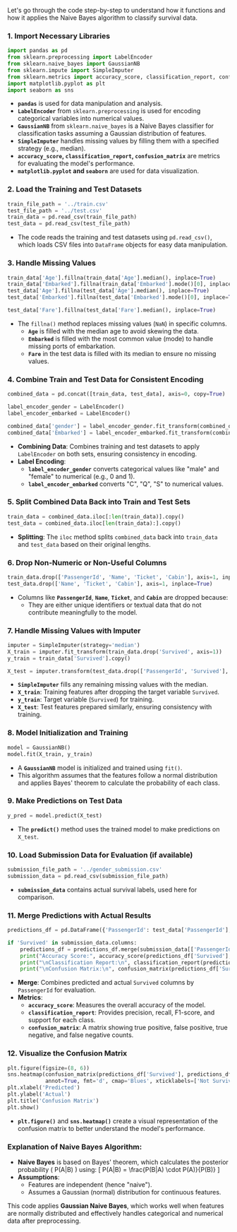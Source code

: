 Let's go through the code step-by-step to understand how it functions and how it applies the Naive Bayes algorithm to classify survival data.

### 1. **Import Necessary Libraries**
```python
import pandas as pd
from sklearn.preprocessing import LabelEncoder
from sklearn.naive_bayes import GaussianNB
from sklearn.impute import SimpleImputer
from sklearn.metrics import accuracy_score, classification_report, confusion_matrix
import matplotlib.pyplot as plt
import seaborn as sns
```
- **`pandas`** is used for data manipulation and analysis.
- **`LabelEncoder`** from `sklearn.preprocessing` is used for encoding categorical variables into numerical values.
- **`GaussianNB`** from `sklearn.naive_bayes` is a Naive Bayes classifier for classification tasks assuming a Gaussian distribution of features.
- **`SimpleImputer`** handles missing values by filling them with a specified strategy (e.g., median).
- **`accuracy_score`, `classification_report`, `confusion_matrix`** are metrics for evaluating the model's performance.
- **`matplotlib.pyplot` and `seaborn`** are used for data visualization.

### 2. **Load the Training and Test Datasets**
```python
train_file_path = '../train.csv'
test_file_path = '../test.csv'
train_data = pd.read_csv(train_file_path)
test_data = pd.read_csv(test_file_path)
```
- The code reads the training and test datasets using `pd.read_csv()`, which loads CSV files into `DataFrame` objects for easy data manipulation.

### 3. **Handle Missing Values**
```python
train_data['Age'].fillna(train_data['Age'].median(), inplace=True)
train_data['Embarked'].fillna(train_data['Embarked'].mode()[0], inplace=True)
test_data['Age'].fillna(test_data['Age'].median(), inplace=True)
test_data['Embarked'].fillna(test_data['Embarked'].mode()[0], inplace=True)

test_data['Fare'].fillna(test_data['Fare'].median(), inplace=True)
```
- The `fillna()` method replaces missing values (`NaN`) in specific columns.
  - **`Age`** is filled with the median age to avoid skewing the data.
  - **`Embarked`** is filled with the most common value (mode) to handle missing ports of embarkation.
  - **`Fare`** in the test data is filled with its median to ensure no missing values.

### 4. **Combine Train and Test Data for Consistent Encoding**
```python
combined_data = pd.concat([train_data, test_data], axis=0, copy=True)

label_encoder_gender = LabelEncoder()
label_encoder_embarked = LabelEncoder()

combined_data['gender'] = label_encoder_gender.fit_transform(combined_data['gender'])
combined_data['Embarked'] = label_encoder_embarked.fit_transform(combined_data['Embarked'])
```
- **Combining Data**: Combines training and test datasets to apply `LabelEncoder` on both sets, ensuring consistency in encoding.
- **Label Encoding**:
  - **`label_encoder_gender`** converts categorical values like "male" and "female" to numerical (e.g., 0 and 1).
  - **`label_encoder_embarked`** converts "C", "Q", "S" to numerical values.

### 5. **Split Combined Data Back into Train and Test Sets**
```python
train_data = combined_data.iloc[:len(train_data)].copy()
test_data = combined_data.iloc[len(train_data):].copy()
```
- **Splitting**: The `iloc` method splits `combined_data` back into `train_data` and `test_data` based on their original lengths.

### 6. **Drop Non-Numeric or Non-Useful Columns**
```python
train_data.drop(['PassengerId', 'Name', 'Ticket', 'Cabin'], axis=1, inplace=True)
test_data.drop(['Name', 'Ticket', 'Cabin'], axis=1, inplace=True)
```
- Columns like **`PassengerId`**, **`Name`**, **`Ticket`**, and **`Cabin`** are dropped because:
  - They are either unique identifiers or textual data that do not contribute meaningfully to the model.

### 7. **Handle Missing Values with Imputer**
```python
imputer = SimpleImputer(strategy='median')
X_train = imputer.fit_transform(train_data.drop('Survived', axis=1))
y_train = train_data['Survived'].copy()

X_test = imputer.transform(test_data.drop(['PassengerId', 'Survived'], axis=1, errors='ignore'))
```
- **`SimpleImputer`** fills any remaining missing values with the median.
- **`X_train`**: Training features after dropping the target variable `Survived`.
- **`y_train`**: Target variable (`Survived`) for training.
- **`X_test`**: Test features prepared similarly, ensuring consistency with training.

### 8. **Model Initialization and Training**
```python
model = GaussianNB()
model.fit(X_train, y_train)
```
- A **`GaussianNB`** model is initialized and trained using `fit()`.
- This algorithm assumes that the features follow a normal distribution and applies Bayes' theorem to calculate the probability of each class.

### 9. **Make Predictions on Test Data**
```python
y_pred = model.predict(X_test)
```
- The **`predict()`** method uses the trained model to make predictions on `X_test`.

### 10. **Load Submission Data for Evaluation (if available)**
```python
submission_file_path = '../gender_submission.csv'
submission_data = pd.read_csv(submission_file_path)
```
- **`submission_data`** contains actual survival labels, used here for comparison.

### 11. **Merge Predictions with Actual Results**
```python
predictions_df = pd.DataFrame({'PassengerId': test_data['PassengerId'], 'Predicted_Survived': y_pred})

if 'Survived' in submission_data.columns:
    predictions_df = predictions_df.merge(submission_data[['PassengerId', 'Survived']], on='PassengerId')
    print("Accuracy Score:", accuracy_score(predictions_df['Survived'], predictions_df['Predicted_Survived']))
    print("\nClassification Report:\n", classification_report(predictions_df['Survived'], predictions_df['Predicted_Survived']))
    print("\nConfusion Matrix:\n", confusion_matrix(predictions_df['Survived'], predictions_df['Predicted_Survived']))
```
- **Merge**: Combines predicted and actual `Survived` columns by `PassengerId` for evaluation.
- **Metrics**:
  - **`accuracy_score`**: Measures the overall accuracy of the model.
  - **`classification_report`**: Provides precision, recall, F1-score, and support for each class.
  - **`confusion_matrix`**: A matrix showing true positive, false positive, true negative, and false negative counts.

### 12. **Visualize the Confusion Matrix**
```python
plt.figure(figsize=(8, 6))
sns.heatmap(confusion_matrix(predictions_df['Survived'], predictions_df['Predicted_Survived']),
            annot=True, fmt='d', cmap='Blues', xticklabels=['Not Survived', 'Survived'], yticklabels=['Not Survived', 'Survived'])
plt.xlabel('Predicted')
plt.ylabel('Actual')
plt.title('Confusion Matrix')
plt.show()
```
- **`plt.figure()`** and **`sns.heatmap()`** create a visual representation of the confusion matrix to better understand the model's performance.

### Explanation of Naive Bayes Algorithm:
- **Naive Bayes** is based on Bayes' theorem, which calculates the posterior probability \( P(A|B) \) using:
\[
P(A|B) = \frac{P(B|A) \cdot P(A)}{P(B)}
\]
- **Assumptions**:
  - Features are independent (hence "naive").
  - Assumes a Gaussian (normal) distribution for continuous features.

This code applies **Gaussian Naive Bayes**, which works well when features are normally distributed and effectively handles categorical and numerical data after preprocessing.